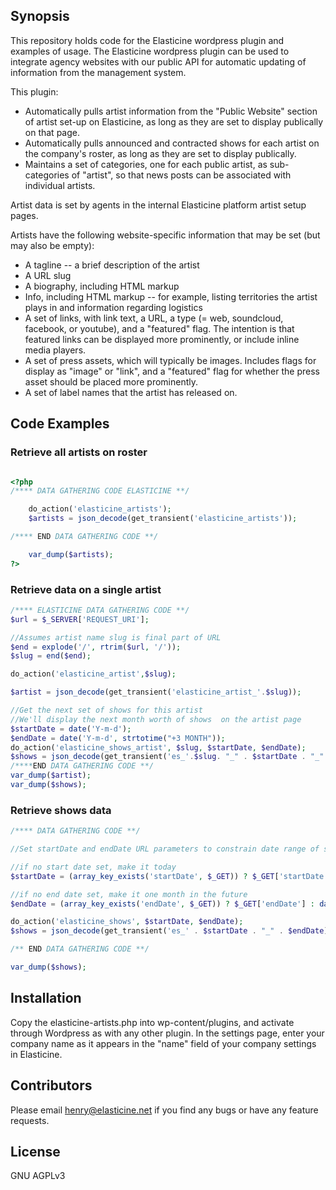 ## Synopsis

This repository holds code for the Elasticine wordpress plugin and examples of usage. The Elasticine wordpress plugin can be used to integrate agency websites with our public API for automatic updating of information from the management system. 

This plugin:
* Automatically pulls artist information from the "Public Website" section of artist set-up on Elasticine, as long as they are set to display publically on that page. 
* Automatically pulls announced and contracted shows for each artist on the company's roster, as long as they are set to display publically. 
* Maintains a set of categories, one for each public artist, as sub-categories of "artist", so that news posts can be associated with individual artists. 

Artist data is set by agents in the internal Elasticine platform artist setup pages. 

Artists have the following website-specific information that may be set (but may also be empty):
* A tagline -- a brief description of the artist
* A URL slug
* A biography, including HTML markup
* Info, including HTML markup -- for example, listing territories the artist plays in and information regarding logistics
* A set of links, with link text, a URL, a type (= web, soundcloud, facebook, or youtube), and a "featured" flag. The intention is that featured links can be displayed more prominently, or include inline media players. 
* A set of press assets, which will typically be images. Includes flags for display as "image" or "link", and a "featured" flag for whether the press asset should be placed more prominently. 
* A set of label names that the artist has released on. 

## Code Examples

### Retrieve all artists on roster
```php

<?php 
/**** DATA GATHERING CODE ELASTICINE **/

	do_action('elasticine_artists');
	$artists = json_decode(get_transient('elasticine_artists'));

/**** END DATA GATHERING CODE **/ 

	var_dump($artists);
?>

```

### Retrieve data on a single artist

```php
/**** ELASTICINE DATA GATHERING CODE **/
$url = $_SERVER['REQUEST_URI'];

//Assumes artist name slug is final part of URL
$end = explode('/', rtrim($url, '/'));
$slug = end($end);

do_action('elasticine_artist',$slug);

$artist = json_decode(get_transient('elasticine_artist_'.$slug));

//Get the next set of shows for this artist
//We'll display the next month worth of shows  on the artist page
$startDate = date('Y-m-d');
$endDate = date('Y-m-d', strtotime("+3 MONTH"));
do_action('elasticine_shows_artist', $slug, $startDate, $endDate);
$shows = json_decode(get_transient('es_'.$slug. "_" . $startDate . "_" . $endDate));
/****END DATA GATHERING CODE **/
var_dump($artist);
var_dump($shows);
```

### Retrieve shows data

```php
/**** DATA GATHERING CODE **/

//Set startDate and endDate URL parameters to constrain date range of shows, using format Y-m-d. 

//if no start date set, make it today
$startDate = (array_key_exists('startDate', $_GET)) ? $_GET['startDate'] : date('Y-m-d');

//if no end date set, make it one month in the future
$endDate = (array_key_exists('endDate', $_GET)) ? $_GET['endDate'] : date('Y-m-d', strtotime("+3 MONTH"));

do_action('elasticine_shows', $startDate, $endDate);
$shows = json_decode(get_transient('es_' . $startDate . "_" . $endDate));

/** END DATA GATHERING CODE **/

var_dump($shows);
```

## Installation

Copy the elasticine-artists.php into wp-content/plugins, and activate through Wordpress as with any other plugin. In the settings page, enter your company name as it appears in the "name" field of your company settings in Elasticine. 

## Contributors

Please email henry@elasticine.net if you find any bugs or have any feature requests. 

## License

GNU AGPLv3
